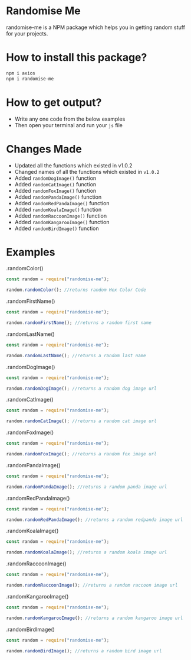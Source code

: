 # Randomise Me

randomise-me is a NPM package which helps you in getting random stuff for your projects.

# How to install this package?

```sh
npm i axios
npm i randomise-me
```

# How to get output?

- Write any one code from the below examples
- Then open your terminal and run your `js` file

# Changes Made

- Updated all the functions which existed in v1.0.2
- Changed names of all the functions which existed in `v1.0.2`
- Added `randomDogImage()` function
- Added `randomCatImage()` function
- Added `randomFoxImage()` function
- Added `randomPandaImage()` function
- Added `randomRedPandaImage()` function
- Added `randomKoalaImage()` function
- Added `randomRaccoonImage()` function
- Added `randomKangarooImage()` function
- Added `randomBirdImage()` function

# Examples

.randomColor()

```js
const random = require("randomise-me");

random.randomColor(); //returns random Hex Color Code
```

.randomFirstName()

```js
const random = require("randomise-me");

random.randomFirstName(); //returns a random first name
```

.randomLastName()

```js
const random = require("randomise-me");

random.randomLastName(); //returns a random last name
```

.randomDogImage()

```js
const random = require("randomise-me");

random.randomDogImage(); //returns a random dog image url
```

.randomCatImage()

```js
const random = require("randomise-me");

random.randomCatImage(); //returns a random cat image url
```

.randomFoxImage()

```js
const random = require("randomise-me");

random.randomFoxImage(); //returns a random fox image url
```

.randomPandaImage()

```js
const random = require("randomise-me");

random.randomPandaImage(); //returns a random panda image url
```

.randomRedPandaImage()

```js
const random = require("randomise-me");

random.randomRedPandaImage(); //returns a random redpanda image url
```

.randomKoalaImage()

```js
const random = require("randomise-me");

random.randomKoalaImage(); //returns a random koala image url
```

.randomRaccoonImage()

```js
const random = require("randomise-me");

random.randomRaccoonImage(); //returns a random raccoon image url
```

.randomKangarooImage()

```js
const random = require("randomise-me");

random.randomKangarooImage(); //returns a random kangaroo image url
```

.randomBirdImage()

```js
const random = require("randomise-me");

random.randomBirdImage(); //returns a random bird image url
```
